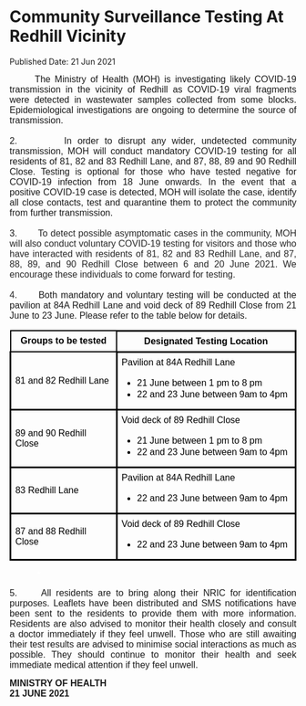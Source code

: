 <html>
    <meta http-equiv="Content-Type" content="text/html; charset=utf-8"/>
    <meta charset="utf-8"/>
    <title>Community Surveillance Testing At Redhill Vicinity</title>
    <body><h1>Community Surveillance Testing At Redhill Vicinity</h1>
    <p>Published Date: 21 Jun 2021</p> <p style="text-align: justify;"><span style="font-family: Arial; font-size: 16px;">&nbsp; &nbsp; &nbsp; The Ministry of Health (MOH) is investigating likely COVID-19 transmission in the vicinity of Redhill</span><span style="font-family: Arial; font-size: 16px;">&nbsp;as COVID-19 viral fragments were detected in wastewater samples collected from some blocks. Epidemiological investigations are ongoing to determine the source of transmission.&nbsp;<br><br>2. &nbsp; &nbsp; &nbsp; &nbsp;</span><span style="text-align: left; font-family: Arial; font-size: 16px;">In&nbsp;</span><span style="text-align: left; font-family: Arial; font-size: 16px;">order to disrupt any wider, undetected community transmission, MOH&nbsp;</span><span style="text-align: left; font-family: Arial; font-size: 16px;">will conduct mandatory&nbsp;</span><span style="text-align: left; font-family: Arial; font-size: 16px;">COVID-19&nbsp;</span><span style="text-align: left; font-family: Arial; font-size: 16px;">testing for all residents of 81, 82 and 83 Redhill Lane, and 87, 88, 89 and 90 Redhill Close.&nbsp;</span><span style="text-align: left; font-family: Arial; font-size: 16px;">Testing is optional for those who have tested negative for COVID-19 infection from 18 June onwards. In the event that a positive&nbsp;</span><span style="text-align: left; font-family: Arial; font-size: 16px;">COVID-19&nbsp;</span><span style="text-align: left; font-family: Arial; font-size: 16px;">case is detected, MOH will isolate the case, identify all close contacts, test and quarantine them to protect the community from further transmission.&nbsp;<br><br>3. &nbsp; &nbsp; &nbsp;&nbsp;</span><span style="color: rgba(0, 0, 0, 0.847); font-family: Arial; text-align: left; font-size: 16px;">To detect possible asymptomatic cases in the community, MOH will also conduct voluntary COVID-19 testing for visitors and those who have interacted with residents of 81, 82 and 83 Redhill Lane, and 87, 88, 89, and 90 Redhill Close between 6 and 20 June 2021. We encourage these individuals to come forward for testing.&nbsp;<br><br>4. &nbsp; &nbsp; &nbsp;</span><span style="font-family: Arial; text-align: left; font-size: 16px;">Both mandatory and voluntary testing will be conducted at the pavilion at 84A Redhill Lane and void deck of 89 Redhill Close from 21 June to 23 June. Please refer to the table below for details.&nbsp;</span></p><table border="0" cellspacing="0" cellpadding="0" width="100%" style="color: rgb(0, 0, 0);"><tbody><tr><td width="36%" valign="top" style="width: 268.75px; padding: 0cm 5.4pt; border-style: solid; border-width: 1.5pt; text-align: left;"><p align="center" style="margin-top: 6pt; margin-bottom: 6pt; text-align: center;"><span style="font-family: Arial; font-size: 16px;"><strong>Groups to be tested</strong></span></p></td><td width="63%" valign="top" style="width: 480.515625px; padding: 0cm 5.4pt; border-style: solid solid solid none; text-align: left;"><p align="center" style="margin-top: 6pt; margin-bottom: 6pt; text-align: center;"><span style="font-family: Arial; font-size: 16px;"><strong>Designated Testing Location</strong></span></p></td></tr><tr><td width="36%" style="width: 268.75px; padding: 0cm 5.4pt; border-style: none solid solid; text-align: left;"><p><span style="font-family: Arial; font-size: 16px;">81 and 82 Redhill Lane</span></p></td><td width="63%" valign="top" style="width: 480.515625px; padding: 0cm 5.4pt; border-style: none solid solid none; text-align: left;"><p style="margin-top: 6pt; text-align: justify;"><span style="font-family: Arial; font-size: 16px;">Pavilion at 84A Redhill Lane</span></p><ul style="list-style-type: disc;"><li><span style="font-family: Arial; font-size: 16px;">21 June between 1 pm to 8 pm</span></li><li><span style="font-family: Arial; font-size: 16px;">22 and 23 June between 9am to 4pm</span></li></ul></td></tr><tr><td width="36%" style="width: 268.75px; padding: 0cm 5.4pt; border-style: none solid solid; text-align: left;"><p><span style="font-family: Arial; font-size: 16px;">89 and 90 Redhill Close</span></p></td><td width="63%" valign="top" style="width: 480.515625px; padding: 0cm 5.4pt; border-style: none solid solid none; text-align: left;"><p style="margin-top: 6pt; text-align: justify;"><span style="font-family: Arial; font-size: 16px;">Void deck of 89 Redhill Close</span></p><ul style="list-style-type: disc;"><li><span style="font-family: Arial; font-size: 16px;">21 June between 1 pm to 8 pm</span></li><li><span style="font-family: Arial; font-size: 16px;">22 and 23 June between 9am to 4pm</span></li></ul></td></tr><tr><td width="36%" style="width: 268.75px; padding: 0cm 5.4pt; border-style: none solid solid; text-align: left;"><p><span style="font-family: Arial; font-size: 16px;">83 Redhill Lane</span></p></td><td width="63%" valign="top" style="width: 480.515625px; padding: 0cm 5.4pt; border-style: none solid solid none; text-align: left;"><p style="margin-top: 6pt; text-align: justify;"><span style="font-family: Arial; font-size: 16px;">Pavilion at 84A Redhill Lane</span></p><ul style="list-style-type: disc;"><li><span style="font-family: Arial; font-size: 16px;">22 and 23 June between 9am to 4pm</span></li></ul></td></tr><tr><td width="36%" style="width: 268.75px; padding: 0cm 5.4pt; border-style: none solid solid; text-align: left;"><p><span style="font-family: Arial; font-size: 16px;">87 and 88 Redhill Close</span></p></td><td width="63%" valign="top" style="width: 480.515625px; padding: 0cm 5.4pt; border-style: none solid solid none; text-align: left;"><p style="margin-top: 6pt; text-align: justify;"><span style="font-family: Arial; font-size: 16px;">Void deck of 89 Redhill Close</span></p><ul style="list-style-type: disc;"><li><span style="font-family: Arial; font-size: 16px;">22 and 23 June between 9am to 4pm</span></li></ul></td></tr></tbody></table><p style="margin-left: 36pt; text-align: justify;"><span style="font-family: Arial; font-size: 16px;"><em><span style="color: white;">*</span></em></span></p><p style="text-align: justify;"><span style="font-family: Arial; font-size: 16px;">5. &nbsp; &nbsp; All residents are to bring along their NRIC for identification purposes.<strong><span style="color: rgb(0, 112, 192);">&nbsp;</span></strong>Leaflets have been distributed and SMS notifications have been sent to the residents to provide them with more information. Residents are also advised to monitor their health closely and consult a doctor immediately if they feel unwell. Those who are still awaiting their test results are advised to minimise social interactions as much as possible. They should continue to monitor their health and seek immediate medical attention if they feel unwell.<br></span></p><p><span style="font-family: Arial; font-size: 16px;"><strong>MINISTRY OF HEALTH&nbsp;<br></strong></span><strong><span style="font-size: 12pt; font-family: Arial;">21 JUNE 2021</span></strong></p></body>
</html>